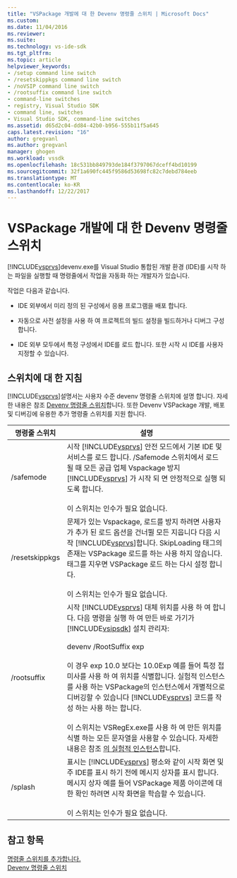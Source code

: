 ```yaml
---
title: "VSPackage 개발에 대 한 Devenv 명령줄 스위치 | Microsoft Docs"
ms.custom: 
ms.date: 11/04/2016
ms.reviewer: 
ms.suite: 
ms.technology: vs-ide-sdk
ms.tgt_pltfrm: 
ms.topic: article
helpviewer_keywords:
- /setup command line switch
- /resetskippkgs command line switch
- /noVSIP command line switch
- /rootsuffix command line switch
- command-line switches
- registry, Visual Studio SDK
- command line, switches
- Visual Studio SDK, command-line switches
ms.assetid: d65d2c04-dd84-42b0-b956-555b11f5a645
caps.latest.revision: "16"
author: gregvanl
ms.author: gregvanl
manager: ghogen
ms.workload: vssdk
ms.openlocfilehash: 18c531bb849793de184f3797067dceff4bd10199
ms.sourcegitcommit: 32f1a690fc445f9586d53698fc82c7debd784eeb
ms.translationtype: MT
ms.contentlocale: ko-KR
ms.lasthandoff: 12/22/2017
---
```

# <a name="devenv-command-line-switches-for-vspackage-development"></a>VSPackage 개발에 대 한 Devenv 명령줄 스위치
[!INCLUDE[vsprvs](../code-quality/includes/vsprvs_md.md)]devenv.exe를 Visual Studio 통합된 개발 환경 (IDE)를 시작 하는 파일을 실행할 때 명령줄에서 작업을 자동화 하는 개발자가 있습니다.  
  
 작업은 다음과 같습니다.  
  
-   IDE 외부에서 미리 정의 된 구성에서 응용 프로그램을 배포 합니다.  
  
-   자동으로 사전 설정을 사용 하 여 프로젝트의 빌드 설정을 빌드하거나 디버그 구성 합니다.  
  
-   IDE 외부 모두에서 특정 구성에서 IDE를 로드 합니다. 또한 시작 시 IDE를 사용자 지정할 수 있습니다.  
  
## <a name="guidelines-for-switches"></a>스위치에 대 한 지침  
 [!INCLUDE[vsprvs](../code-quality/includes/vsprvs_md.md)]설명서는 사용자 수준 devenv 명령줄 스위치에 설명 합니다. 자세한 내용은 참조 [Devenv 명령줄 스위치](../ide/reference/devenv-command-line-switches.md)합니다. 또한 Devenv VSPackage 개발, 배포 및 디버깅에 유용한 추가 명령줄 스위치를 지원 합니다.  
  
|명령줄 스위치|설명|  
|--------------------------|-----------------|  
|/safemode|시작 [!INCLUDE[vsprvs](../code-quality/includes/vsprvs_md.md)] 안전 모드에서 기본 IDE 및 서비스를 로드 합니다. /Safemode 스위치에서 로드 될 때 모든 공급 업체 Vspackage 방지 [!INCLUDE[vsprvs](../code-quality/includes/vsprvs_md.md)] 가 시작 되 면 안정적으로 실행 되도록 합니다.<br /><br /> 이 스위치는 인수가 필요 없습니다.|  
|/resetskippkgs|문제가 있는 Vspackage, 로드를 방지 하려면 사용자가 추가 된 로드 옵션을 건너뛸 모든 지웁니다 다음 시작 [!INCLUDE[vsprvs](../code-quality/includes/vsprvs_md.md)]합니다. SkipLoading 태그의 존재는 VSPackage 로드를 하는 사용 하지 않습니다. 태그를 지우면 VSPackage 로드 하는 다시 설정 합니다.<br /><br /> 이 스위치는 인수가 필요 없습니다.|  
|/rootsuffix|시작 [!INCLUDE[vsprvs](../code-quality/includes/vsprvs_md.md)] 대체 위치를 사용 하 여 합니다. 다음 명령을 실행 하 여 만든 바로 가기가 [!INCLUDE[vsipsdk](../extensibility/includes/vsipsdk_md.md)] 설치 관리자:<br /><br /> devenv /RootSuffix exp<br /><br /> 이 경우 exp 10.0 보다는 10.0Exp 예를 들어 특정 접미사를 사용 하 여 위치를 식별합니다. 실험적 인스턴스를 사용 하는 VSPackage의 인스턴스에서 개별적으로 디버깅할 수 있습니다 [!INCLUDE[vsprvs](../code-quality/includes/vsprvs_md.md)] 코드를 작성 하는 사용 하는 합니다.<br /><br /> 이 스위치는 VSRegEx.exe를 사용 하 여 만든 위치를 식별 하는 모든 문자열을 사용할 수 있습니다. 자세한 내용은 참조 [의 실험적 인스턴스](../extensibility/the-experimental-instance.md)합니다.|  
|/splash|표시는 [!INCLUDE[vsprvs](../code-quality/includes/vsprvs_md.md)] 평소와 같이 시작 화면 및 주 IDE를 표시 하기 전에 메시지 상자를 표시 합니다. 메시지 상자 예를 들어 VSPackage 제품 아이콘에 대 한 확인 하려면 시작 화면을 학습할 수 있습니다.<br /><br /> 이 스위치는 인수가 필요 없습니다.|  
  
## <a name="see-also"></a>참고 항목  
 [명령줄 스위치를 추가합니다.](../extensibility/adding-command-line-switches.md)   
 [Devenv 명령줄 스위치](../ide/reference/devenv-command-line-switches.md)